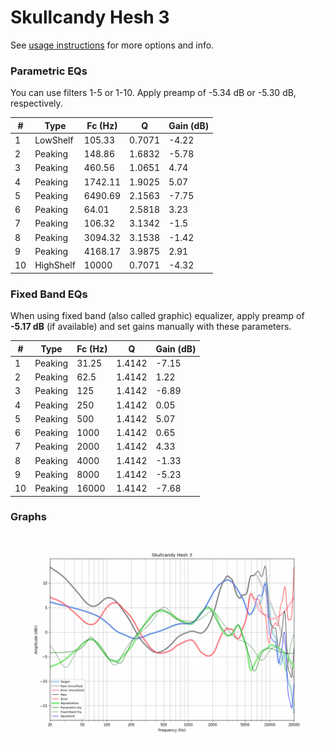 # Skullcandy Hesh 3
See [usage instructions](https://github.com/jaakkopasanen/AutoEq#usage) for more options and info.

### Parametric EQs
You can use filters 1-5 or 1-10. Apply preamp of -5.34 dB or -5.30 dB, respectively.

|   # | Type      |   Fc (Hz) |      Q |   Gain (dB) |
|-----|-----------|-----------|--------|-------------|
|   1 | LowShelf  |    105.33 | 0.7071 |       -4.22 |
|   2 | Peaking   |    148.86 | 1.6832 |       -5.78 |
|   3 | Peaking   |    460.56 | 1.0651 |        4.74 |
|   4 | Peaking   |   1742.11 | 1.9025 |        5.07 |
|   5 | Peaking   |   6490.69 | 2.1563 |       -7.75 |
|   6 | Peaking   |     64.01 | 2.5818 |        3.23 |
|   7 | Peaking   |    106.32 | 3.1342 |       -1.5  |
|   8 | Peaking   |   3094.32 | 3.1538 |       -1.42 |
|   9 | Peaking   |   4168.17 | 3.9875 |        2.91 |
|  10 | HighShelf |  10000    | 0.7071 |       -4.32 |

### Fixed Band EQs
When using fixed band (also called graphic) equalizer, apply preamp of **-5.17 dB** (if available) and set gains manually with these parameters.

|   # | Type    |   Fc (Hz) |      Q |   Gain (dB) |
|-----|---------|-----------|--------|-------------|
|   1 | Peaking |     31.25 | 1.4142 |       -7.15 |
|   2 | Peaking |     62.5  | 1.4142 |        1.22 |
|   3 | Peaking |    125    | 1.4142 |       -6.89 |
|   4 | Peaking |    250    | 1.4142 |        0.05 |
|   5 | Peaking |    500    | 1.4142 |        5.07 |
|   6 | Peaking |   1000    | 1.4142 |        0.65 |
|   7 | Peaking |   2000    | 1.4142 |        4.33 |
|   8 | Peaking |   4000    | 1.4142 |       -1.33 |
|   9 | Peaking |   8000    | 1.4142 |       -5.23 |
|  10 | Peaking |  16000    | 1.4142 |       -7.68 |

### Graphs
![](./Skullcandy%20Hesh%203.png)
